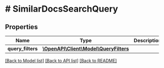 # # SimilarDocsSearchQuery

## Properties

Name | Type | Description | Notes
------------ | ------------- | ------------- | -------------
**query_filters** | [**\OpenAPI\Client\Model\QueryFilters**](QueryFilters.md) |  | [optional]

[[Back to Model list]](../../README.md#models) [[Back to API list]](../../README.md#endpoints) [[Back to README]](../../README.md)
